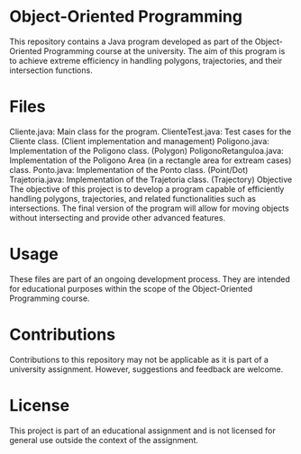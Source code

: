 # Object-Oriented Programming

This repository contains a Java program developed as part of the Object-Oriented Programming course at the university. The aim of this program is to achieve extreme efficiency in handling polygons, trajectories, and their intersection functions.

# Files

Cliente.java: Main class for the program.
ClienteTest.java: Test cases for the Cliente class. (Client implementation and management)
Poligono.java: Implementation of the Poligono class. (Polygon)
PoligonoRetanguloa.java: Implementation of the Poligono Area (in a rectangle area for extream cases) class. 
Ponto.java: Implementation of the Ponto class. (Point/Dot)
Trajetoria.java: Implementation of the Trajetoria class. (Trajectory)
Objective
The objective of this project is to develop a program capable of efficiently handling polygons, trajectories, and related functionalities such as intersections. The final version of the program will allow for moving objects without intersecting and provide other advanced features.

# Usage
These files are part of an ongoing development process. They are intended for educational purposes within the scope of the Object-Oriented Programming course.

# Contributions
Contributions to this repository may not be applicable as it is part of a university assignment. However, suggestions and feedback are welcome.

# License
This project is part of an educational assignment and is not licensed for general use outside the context of the assignment.
